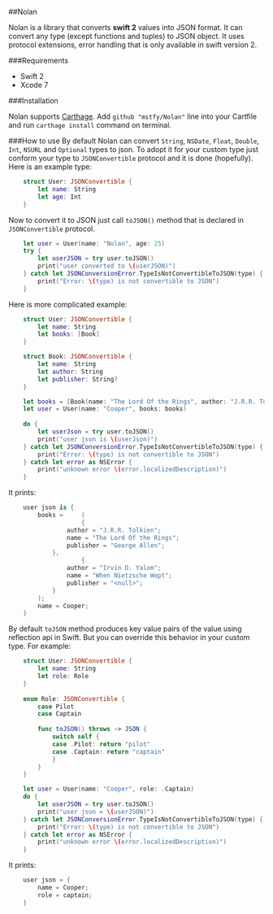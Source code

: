 
##Nolan

Nolan is a library that converts __swift 2__ values into JSON format. It can convert any type (except functions and tuples) to JSON object. It uses protocol extensions, error handling that is only available in swift version 2.

###Requirements
* Swift 2
* Xcode 7

###Installation

Nolan supports [Carthage](https://github.com/Carthage/Carthage).  Add `github "mstfy/Nolan"` line into your Cartfile and run `carthage install` command on terminal.

###How to use
By default Nolan can convert `String`, `NSDate`, `Float`, `Double`, `Int`, `NSURL` and `Optional` types to json. To adopt it for your custom type just conform your type to `JSONConvertible` protocol and it is done (hopefully). Here is an example type:
````swift
    struct User: JSONConvertible {
        let name: String
        let age: Int
    }
````

Now to convert it to JSON just call `toJSON()` method that is declared in `JSONConvertible` protocol.
````swift
    let user = User(name: "Nolan", age: 25)
    try {
        let userJSON = try user.toJSON()
        print("user converted to \(userJSON)")
    } catch let JSONConversionError.TypeIsNotConvertibleToJSON(type) {
        print("Error: \(type) is not convertible to JSON")
    }
````

Here is more complicated example:

````swift
    struct User: JSONConvertible {
        let name: String
        let books: [Book]
    }

	struct Book: JSONConvertible {
	    let name: String
	    let author: String
	    let publisher: String?
	}

	let books = [Book(name: "The Lord Of the Rings", author: "J.R.R. Tolkien", publisher: "George Allen"), Book(name: "When Nietzsche Wept", author: "Irvin D. Yalom", publisher: nil)]
	let user = User(name: "Cooper", books: books)
	
	do {
		let userJson = try user.toJSON()
		print("user json is \(userJson)")
	} catch let JSONConversionError.TypeIsNotConvertibleToJSON(type) {
        print("Error: \(type) is not convertible to JSON")
    } catch let error as NSError {
        print("unknown error \(error.localizedDescription)")
    }
````

It prints:

````swift
    user json is {
        books =     (
                    {
                author = "J.R.R. Tolkien";
                name = "The Lord Of the Rings";
                publisher = "George Allen";
            },
                    {
                author = "Irvin D. Yalom";
                name = "When Nietzsche Wept";
                publisher = "<null>";
            }
        );
        name = Cooper;
    }
````

By default `toJSON` method produces key value pairs of the value using reflection api in Swift. But you can override this behavior in your custom type. For example: 

````swift
    struct User: JSONConvertible {
    	let name: String
    	let role: Role
    }
    
    enum Role: JSONConvertible {
    	case Pilot
    	case Captain
    	
    	func toJSON() throws -> JSON {
    	    switch self {
    	    case .Pilot: return "pilot"
    	    case .Captain: return "captain"
    	    }
    	}
    }

	let user = User(name: "Cooper", role: .Captain)
	do {
	    let userJSON = try user.toJSON()
	    print("user json = \(userJSON)")
	} catch let JSONConversionError.TypeIsNotConvertibleToJSON(type) {
        print("Error: \(type) is not convertible to JSON")
    } catch let error as NSError {
        print("unknown error \(error.localizedDescription)")
    }
````

It prints:

````swift
    user json = {
        name = Cooper;
        role = captain;
    }
````
